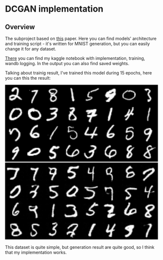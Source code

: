 # DCGAN implementation
## Overview
The subproject based on [this](https://arxiv.org/abs/1511.06434) paper. Here you can find models' architecture and training script - it's written for MNIST generation, but you can easily change it for any dataset.

[There](https://www.kaggle.com/code/nikolaimakarov/dcgan-implementation-and-training?scriptVersionId=158369377) you can find my kaggle notebook with implementation, training, wandb logging. In the output you can also find saved weights.

Talking about trainig result, I've trained this model during 15 epochs, here you can this the result:

![](./readme_data/MNIST_real.png "Real MNIST") ![](./readme_data/MNIST_generated.png "Generated samples")

This dataset is quite simple, but generation result are quite good, so I think that my implementation works.
